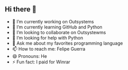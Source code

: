 ## Hi there 👋

- 🔭 I’m currently working on Outsystems
- 🌱 I’m currently learning GitHub and Python
- 👯 I’m looking to collaborate on Outsystewms
- 🤔 I’m looking for help with Python
- 💬 Ask me about my favorites programming language
- 📫 How to reach me: Felipe Guerra
- 😄 Pronouns: He
- ⚡ Fun fact: I paid for Winrar